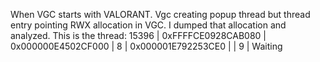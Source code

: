 When VGC starts with VALORANT. Vgc creating popup thread but thread entry pointing RWX allocation in VGC.
I dumped that allocation and analyzed.
This is the thread:
15396      |      0xFFFFCE0928CAB080      |      0x000000E4502CF000      |      8      |      0x000001E792253CE0      |            |      9      |      Waiting
